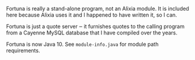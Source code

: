 Fortuna is really a stand-alone program, not an Alixia module. It is included here because Alixia uses it and I happened to have written it, so I can.

Fortuna is just a quote server ‒ it furnishes quotes to the calling program from a Cayenne MySQL database that I have compiled over the years.

Fortuna is now Java 10. See `module-info.java` for module path requirements.
